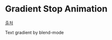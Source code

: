 Gradient Stop Animation
===

[출처](https://codepen.io/thebabydino/pen/zddMJo)

Text gradient by blend-mode